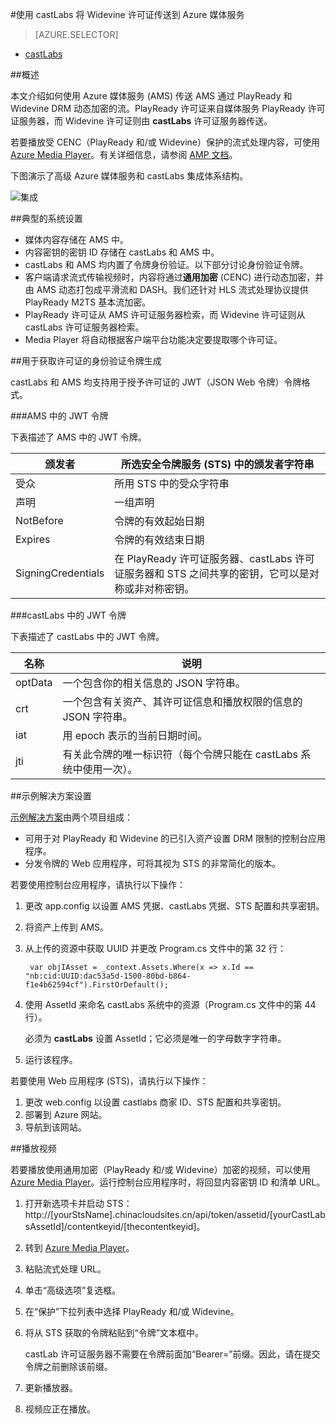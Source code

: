 <properties 
	pageTitle="使用 castLabs 将 Widevine 许可证传送到 Azure 媒体服务" 
	description="本文介绍如何使用 Azure 媒体服务 (AMS) 传送 AMS 通过 PlayReady 和 Widevine DRM 动态加密的流。PlayReady 许可证来自媒体服务 PlayReady 许可证服务器，而 Widevine 许可证则由 castLabs 许可证服务器传送。" 
	services="media-services" 
	documentationCenter="" 
	authors="Mingfeiy" 
	manager="erikre" 
	editor=""/>

<tags
	ms.service="media-services"
	ms.date="06/22/2016"  
	wacn.date=""/>


#使用 castLabs 将 Widevine 许可证传送到 Azure 媒体服务

> [AZURE.SELECTOR]
- [castLabs](/documentation/articles/media-services-castlabs-integration/)

##概述

本文介绍如何使用 Azure 媒体服务 (AMS) 传送 AMS 通过 PlayReady 和 Widevine DRM 动态加密的流。PlayReady 许可证来自媒体服务 PlayReady 许可证服务器，而 Widevine 许可证则由 **castLabs** 许可证服务器传送。

若要播放受 CENC（PlayReady 和/或 Widevine）保护的流式处理内容，可使用 [Azure Media Player](http://amsplayer.azurewebsites.net/azuremediaplayer.html)。有关详细信息，请参阅 [AMP 文档](http://amp.azure.net/libs/amp/latest/docs/)。

下图演示了高级 Azure 媒体服务和 castLabs 集成体系结构。

![集成](./media/media-services-castlabs-integration/media-services-castlabs-integration.png)

##典型的系统设置

- 媒体内容存储在 AMS 中。
- 内容密钥的密钥 ID 存储在 castLabs 和 AMS 中。
- castLabs 和 AMS 均内置了令牌身份验证。以下部分讨论身份验证令牌。
- 客户端请求流式传输视频时，内容将通过**通用加密** (CENC) 进行动态加密，并由 AMS 动态打包成平滑流和 DASH。我们还针对 HLS 流式处理协议提供 PlayReady M2TS 基本流加密。
- PlayReady 许可证从 AMS 许可证服务器检索，而 Widevine 许可证则从 castLabs 许可证服务器检索。
- Media Player 将自动根据客户端平台功能决定要提取哪个许可证。

##用于获取许可证的身份验证令牌生成

castLabs 和 AMS 均支持用于授予许可证的 JWT（JSON Web 令牌）令牌格式。

###AMS 中的 JWT 令牌 

下表描述了 AMS 中的 JWT 令牌。

颁发者|所选安全令牌服务 (STS) 中的颁发者字符串
---|---
受众|所用 STS 中的受众字符串
声明|一组声明
NotBefore|令牌的有效起始日期
Expires|令牌的有效结束日期
SigningCredentials|在 PlayReady 许可证服务器、castLabs 许可证服务器和 STS 之间共享的密钥，它可以是对称或非对称密钥。

###castLabs 中的 JWT 令牌

下表描述了 castLabs 中的 JWT 令牌。

名称|说明
---|---
optData|一个包含你的相关信息的 JSON 字符串。 
crt|一个包含有关资产、其许可证信息和播放权限的信息的 JSON 字符串。
iat|用 epoch 表示的当前日期时间。
jti|有关此令牌的唯一标识符（每个令牌只能在 castLabs 系统中使用一次）。

##示例解决方案设置 

[示例解决方案](https://github.com/AzureMediaServicesSamples/CastlabsIntegration)由两个项目组成：

-	可用于对 PlayReady 和 Widevine 的已引入资产设置 DRM 限制的控制台应用程序。
-	分发令牌的 Web 应用程序，可将其视为 STS 的非常简化的版本。


若要使用控制台应用程序，请执行以下操作：

1.	更改 app.config 以设置 AMS 凭据、castLabs 凭据、STS 配置和共享密钥。
2.	将资产上传到 AMS。
3.	从上传的资源中获取 UUID 并更改 Program.cs 文件中的第 32 行：

		 var objIAsset = _context.Assets.Where(x => x.Id == "nb:cid:UUID:dac53a5d-1500-80bd-b864-f1e4b62594cf").FirstOrDefault();

4.	使用 AssetId 来命名 castLabs 系统中的资源（Program.cs 文件中的第 44 行）。

	必须为 **castLabs** 设置 AssetId；它必须是唯一的字母数字字符串。

5.	运行该程序。


若要使用 Web 应用程序 (STS)，请执行以下操作：

1.	更改 web.config 以设置 castlabs 商家 ID、STS 配置和共享密钥。
2.	部署到 Azure 网站。
3.	导航到该网站。

##播放视频

若要播放使用通用加密（PlayReady 和/或 Widevine）加密的视频，可以使用 [Azure Media Player](http://amsplayer.azurewebsites.net/azuremediaplayer.html)。运行控制台应用程序时，将回显内容密钥 ID 和清单 URL。

1.	打开新选项卡并启动 STS：http://[yourStsName].chinacloudsites.cn/api/token/assetid/[yourCastLabsAssetId]/contentkeyid/[thecontentkeyid]。
2.	转到 [Azure Media Player](http://amsplayer.azurewebsites.net/azuremediaplayer.html)。
3.	粘贴流式处理 URL。
4.	单击“高级选项”复选框。
5.	在“保护”下拉列表中选择 PlayReady 和/或 Widevine。
6.	将从 STS 获取的令牌粘贴到“令牌”文本框中。
	
	castLab 许可证服务器不需要在令牌前面加“Bearer=”前缀。因此，请在提交令牌之前删除该前缀。
7.	更新播放器。
8.	视频应正在播放。

<!---HONumber=Mooncake_Quality_Review_1202_2016-->